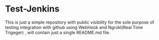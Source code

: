 # Test-Jenkins
This is just a simple repository with public visibility for the sole purpose of testing integration with github using WebHook and Ngrokl(Real Time Trigeger)  , will contain just a single README.md file.
